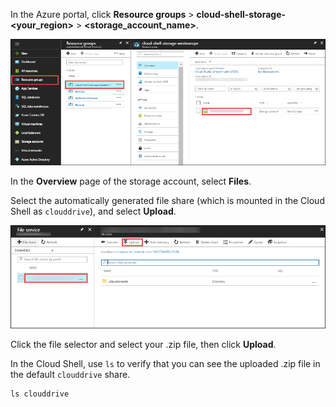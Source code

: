 In the Azure portal, click **Resource groups** > **cloud-shell-storage-\<your_region>** > **\<storage_account_name>**.

![](../articles/app-service/media/app-service-deploy-zip/upload-choose-storage-account.png)

In the **Overview** page of the storage account, select **Files**.

Select the automatically generated file share (which is mounted in the Cloud Shell as `clouddrive`), and select **Upload**.

![](../articles/app-service/media/app-service-deploy-zip/upload-select-button.png)

Click the file selector and select your .zip file, then click **Upload**. 

In the Cloud Shell, use `ls` to verify that you can see the uploaded .zip file in the default `clouddrive` share.

```azurecli-interactive
ls clouddrive
```
